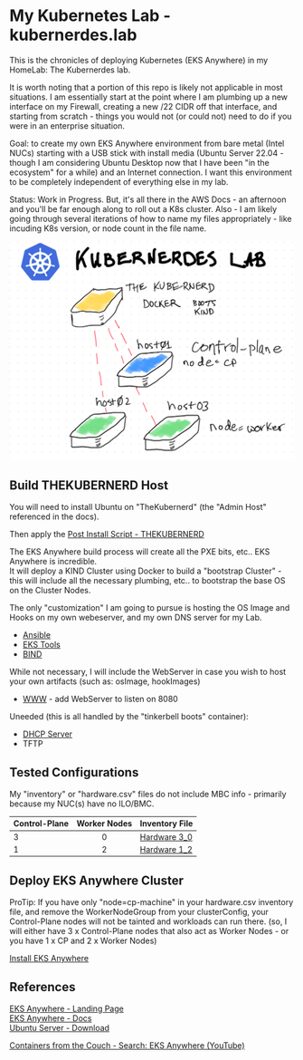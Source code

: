 # My Kubernetes Lab - kubernerdes.lab 

This is the chronicles of deploying Kubernetes (EKS Anywhere) in my HomeLab: The Kubernerdes lab.

It is worth noting that a portion of this repo is likely not applicable in most situations.  I am essentially start at the point where I am plumbing up a new interface on my Firewall, creating a new /22 CIDR off that interface, and starting from scratch - things you would not (or could not) need to do if you were in an enterprise situation.

Goal:  to create my own EKS Anywhere environment from bare metal (Intel NUCs) starting with a USB stick with install media (Ubuntu Server 22.04 - though I am considering Ubuntu Desktop now that I have been "in the ecosystem" for a while) and an Internet connection.  I want this environment to be completely independent of everything else in my lab. 

Status:  Work in Progress.  But, it's all there in the AWS Docs - an afternoon and you'll be far enough along to roll out a K8s cluster.  Also - I am likely going through several iterations of how to name my files appropriately - like incuding K8s version, or node count in the file name.

![Kubernerdes Lab](Images/KubernerdesLab.png)

## Build THEKUBERNERD Host
You will need to install Ubuntu on "TheKubernerd" (the "Admin Host" referenced in the docs).  

Then apply the [Post Install Script - THEKUBERNERD](Scripts/00_Post_Install_THEKUBERNERD.sh)

The EKS Anywhere build process will create all the PXE bits, etc..  EKS Anywhere is incredible.  
It will deploy a KIND Cluster using Docker to build a "bootstrap Cluster" - this will include all the necessary plumbing, etc.. to bootstrap the base OS on the Cluster Nodes.

The only "customization" I am going to pursue is hosting the OS Image and Hooks on my own webeserver, and my own DNS server for my Lab.    
* [Ansible](Scripts/10_Install_Ansible.sh)
* [EKS Tools](Scripts/11_Install_EKS_Tools.sh)
* [BIND](Scripts/15_Install_BIND9.sh)

While not necessary, I will include the WebServer in case you wish to host your own artifacts (such as: osImage, hookImages)
* [WWW](Scripts/Install_HTTP_Server.sh) - add WebServer to listen on 8080

Uneeded (this is all handled by the "tinkerbell boots" container):  
* [DHCP Server](Scripts/Install_DHCP_Server.sh)
* TFTP

## Tested Configurations
My "inventory" or "hardware.csv" files do not include MBC info - primarily because my NUC(s) have no ILO/BMC.

| Control-Plane | Worker Nodes | Inventory File |
|:--------------|:------------:|:---------------|
| 3 | 0 | [Hardware 3_0](Files/hardware-3_0.csv)
| 1 | 2 | [Hardware 1_2](Files/hardware-1_2.csv)

## Deploy EKS Anywhere Cluster
ProTip:  If you have only "node=cp-machine" in your hardware.csv inventory file, and remove the WorkerNodeGroup from your clusterConfig, your Control-Plane nodes will not be tainted and workloads can run there.  (so, I will either have 3 x Control-Plane nodes that also act as Worker Nodes - or you have 1 x CP and 2 x Worker Nodes)  

[Install EKS Anywhere](Scripts/50_Install_EKS_Anywhere.sh)

## References
[EKS Anywhere - Landing Page](https://anywhere.eks.amazonaws.com/)  
[EKS Anywhere - Docs](https://anywhere.eks.amazonaws.com/docs/)  
[Ubuntu Server - Download](https://ubuntu.com/download/server)  

[Containers from the Couch - Search: EKS Anywhere (YouTube)](https://www.youtube.com/@ContainersfromtheCouch/search?query=eks%20anywhere)

